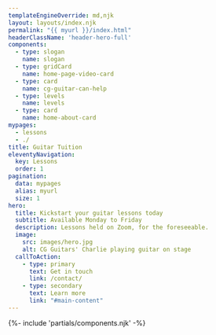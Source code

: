 ```yaml
---
templateEngineOverride: md,njk
layout: layouts/index.njk
permalink: "{{ myurl }}/index.html"
headerClassName: 'header-hero-full'
components:
  - type: slogan
    name: slogan
  - type: gridCard
    name: home-page-video-card
  - type: card
    name: cg-guitar-can-help
  - type: levels
    name: levels
  - type: card
    name: home-about-card
mypages:
  - lessons
  - ./
title: Guitar Tuition
eleventyNavigation:
  key: Lessons
  order: 1
pagination:
  data: mypages
  alias: myurl
  size: 1
hero:
  title: Kickstart your guitar lessons today
  subtitle: Available Monday to Friday
  description: Lessons held on Zoom, for the foreseeable.
  image:
    src: images/hero.jpg
    alt: CG Guitars' Charlie playing guitar on stage
  callToAction:
    - type: primary
      text: Get in touch
      link: /contact/
    - type: secondary
      text: Learn more
      link: "#main-content"
---
```


{%- include 'partials/components.njk' -%}



